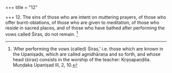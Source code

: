 +++
title = "12"

+++
12. The sins of those who are intent on muttering prayers, of those who offer burnt-oblations, of those who are given to meditation, of those who reside in sacred places, and of those who have bathed after performing the vows called Śiras, do not remain. [^11] 


[^11]:  'After performing the vows (called) Śiras,' i.e. those which are known in the Upaniṣads, which are called agnidhāraṇa and so forth, and whose head (śiras) consists in the worship of the teacher: Kṛṣṇapaṇḍita. Muṇḍaka Upaniṣad III, 2, 10.

